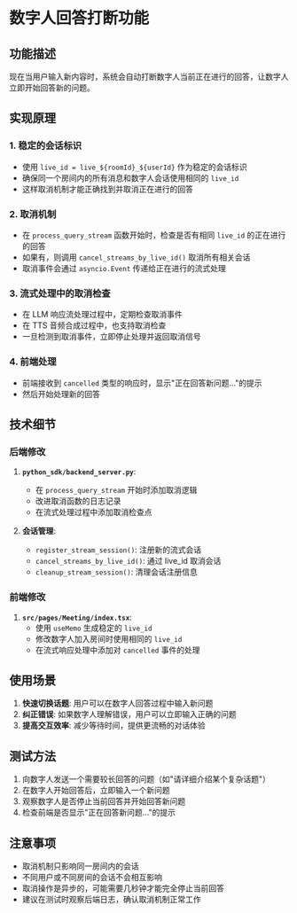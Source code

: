 # 数字人回答打断功能

## 功能描述

现在当用户输入新内容时，系统会自动打断数字人当前正在进行的回答，让数字人立即开始回答新的问题。

## 实现原理

### 1. 稳定的会话标识

- 使用 `live_id = live_${roomId}_${userId}` 作为稳定的会话标识
- 确保同一个房间内的所有消息和数字人会话使用相同的 `live_id`
- 这样取消机制才能正确找到并取消正在进行的回答

### 2. 取消机制

- 在 `process_query_stream` 函数开始时，检查是否有相同 `live_id` 的正在进行的回答
- 如果有，则调用 `cancel_streams_by_live_id()` 取消所有相关会话
- 取消事件会通过 `asyncio.Event` 传递给正在进行的流式处理

### 3. 流式处理中的取消检查

- 在 LLM 响应流处理过程中，定期检查取消事件
- 在 TTS 音频合成过程中，也支持取消检查
- 一旦检测到取消事件，立即停止处理并返回取消信号

### 4. 前端处理

- 前端接收到 `cancelled` 类型的响应时，显示"正在回答新问题..."的提示
- 然后开始处理新的回答

## 技术细节

### 后端修改

1. **`python_sdk/backend_server.py`**:
   - 在 `process_query_stream` 开始时添加取消逻辑
   - 改进取消函数的日志记录
   - 在流式处理过程中添加取消检查点

2. **会话管理**:
   - `register_stream_session()`: 注册新的流式会话
   - `cancel_streams_by_live_id()`: 通过 live_id 取消会话
   - `cleanup_stream_session()`: 清理会话注册信息

### 前端修改

1. **`src/pages/Meeting/index.tsx`**:
   - 使用 `useMemo` 生成稳定的 `live_id`
   - 修改数字人加入房间时使用相同的 `live_id`
   - 在流式响应处理中添加对 `cancelled` 事件的处理

## 使用场景

1. **快速切换话题**: 用户可以在数字人回答过程中输入新问题
2. **纠正错误**: 如果数字人理解错误，用户可以立即输入正确的问题
3. **提高交互效率**: 减少等待时间，提供更流畅的对话体验

## 测试方法

1. 向数字人发送一个需要较长回答的问题（如"请详细介绍某个复杂话题"）
2. 在数字人开始回答后，立即输入一个新问题
3. 观察数字人是否停止当前回答并开始回答新问题
4. 检查前端是否显示"正在回答新问题..."的提示

## 注意事项

- 取消机制只影响同一房间内的会话
- 不同用户或不同房间的会话不会相互影响
- 取消操作是异步的，可能需要几秒钟才能完全停止当前回答
- 建议在测试时观察后端日志，确认取消机制正常工作

